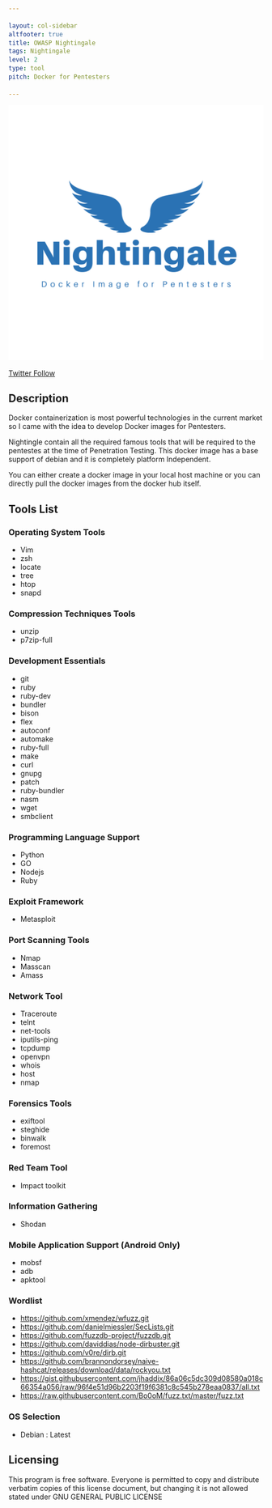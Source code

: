 ```yaml
---

layout: col-sidebar
altfooter: true
title: OWASP Nightingale
tags: Nightingale
level: 2
type: tool
pitch: Docker for Pentesters

---
```

<!--Logo and Social Links-->

![Nightingale Logo](https://raw.githubusercontent.com/OWASP/www-project-nightingale/main/assets/images/Nightingale.png)

[Twitter Follow](https://twitter.com/RajaNagori7)

<!--Description-->
## Description
Docker containerization is most powerful technologies in the current market 
so I came with the idea to develop Docker images for Pentesters.

Nightingle contain all the required famous tools that will be required to the pentestes at the time of Penetration Testing.
This docker image has a base support of debian and it is completely platform Independent.

You can either create a docker image in your local host machine or you can directly pull the docker images from the docker hub itself.

## Tools List

### Operating System Tools
- Vim
- zsh
- locate
- tree
- htop
- snapd
### Compression Techniques Tools
- unzip
- p7zip-full
### Development Essentials
- git
- ruby 
- ruby-dev 
- bundler 
- bison 
- flex 
- autoconf 
- automake 
- ruby-full 
- make 
- curl 
- gnupg 
- patch 
- ruby-bundler 
- nasm 
- wget 
- smbclient
### Programming Language Support
- Python
- GO
- Nodejs
- Ruby
### Exploit Framework
- Metasploit
### Port Scanning Tools
- Nmap
- Masscan
- Amass 
### Network Tool
- Traceroute
- telnt
- net-tools
- iputils-ping
- tcpdump
- openvpn
- whois
- host
- nmap
### Forensics Tools
- exiftool
- steghide
- binwalk
- foremost
### Red Team Tool
- Impact toolkit
### Information Gathering 
- Shodan
### Mobile Application Support (Android Only)
- mobsf
- adb
- apktool
### Wordlist 
- https://github.com/xmendez/wfuzz.git
- https://github.com/danielmiessler/SecLists.git
- https://github.com/fuzzdb-project/fuzzdb.git
- https://github.com/daviddias/node-dirbuster.git
- https://github.com/v0re/dirb.git
- https://github.com/brannondorsey/naive-hashcat/releases/download/data/rockyou.txt
- https://gist.githubusercontent.com/jhaddix/86a06c5dc309d08580a018c66354a056/raw/96f4e51d96b2203f19f6381c8c545b278eaa0837/all.txt
- https://raw.githubusercontent.com/Bo0oM/fuzz.txt/master/fuzz.txt 
### OS Selection
- Debian : Latest
<!--Lisence-->
## Licensing
This program is free software. Everyone is permitted to copy and distribute verbatim copies
of this license document, but changing it is not allowed stated under GNU GENERAL PUBLIC LICENSE
